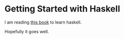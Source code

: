 # Getting Started with Haskell

I am reading [this book](http://learnyouahaskell.com/chapters) to learn haskell.

Hopefully it goes well.
